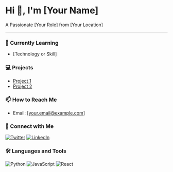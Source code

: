 # Hi 👋, I'm [Your Name]

A Passionate [Your Role] from [Your Location]

---

### 🌱 Currently Learning
- [Technology or Skill]

### 💻 Projects
- [Project 1](https://github.com/yourusername/project1)
- [Project 2](https://github.com/yourusername/project2)

### 📫 How to Reach Me
- Email: [your.email@example.com]

### 🔗 Connect with Me
[![Twitter](https://img.shields.io/badge/Twitter-%231DA1F2.svg?logo=twitter&logoColor=white)](https://twitter.com/yourusername)
[![LinkedIn](https://img.shields.io/badge/LinkedIn-%230077B5.svg?logo=linkedin&logoColor=white)](https://linkedin.com/in/yourusername)

### 🛠️ Languages and Tools
![Python](https://img.shields.io/badge/python-%2314354C.svg?logo=python&logoColor=white)
![JavaScript](https://img.shields.io/badge/javascript-%23F7DF1E.svg?logo=javascript&logoColor=white)
![React](https://img.shields.io/badge/react-%2320232a.svg?logo=react&logoColor=%2361DAFB)
